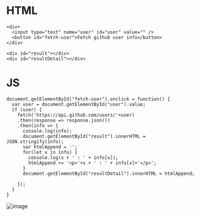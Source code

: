 

# HTML
```
<div>
  <input type="text" name="user" id="user" value="" />
  <button id="fetch-user">Fetch github user info</button>
</div>

<div id="result"></div>
<div id="resultDetail"></div>
```
# JS 
```
document.getElementById("fetch-user").onclick = function() {
  var user = document.getElementById("user").value;
  if (user) {
    fetch('https://api.github.com/users/'+user)
    .then(response => response.json())
    .then(info => {
      console.log(info);
      document.getElementById("result").innerHTML = JSON.stringify(info);
      var htmlAppend = '';
      for(let x in info) {
        console.log(x + ' : ' + info[x]);
        htmlAppend += '<p>'+x + ' : ' + info[x]+'</p>';
      }
      document.getElementById("resultDetail").innerHTML = htmlAppend;
      
    });
  }
} 
```

![image](https://user-images.githubusercontent.com/6966136/173989670-28f5608e-e634-45a0-9768-b10afd938545.png)

